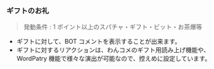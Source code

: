 ### ギフトのお礼

> 発動条件 : 1 ポイント以上のスパチャ・ギフト・ビット・お茶爆等

- ギフトに対して、BOT コメントを表示することが出来ます。
- ギフトに対するリアクションは、わんコメのギフト用読み上げ機能や、 WordPatry 機能で様々な演出が可能なので、控えめに設定しています。